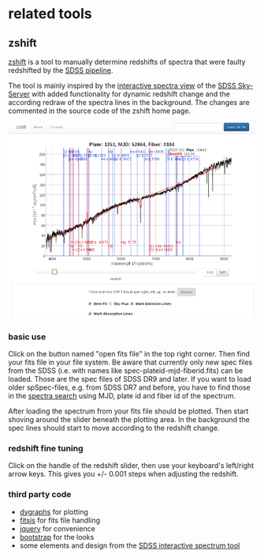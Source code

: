 # related tools

## zshift
[zshift](https://aspect-ui.de/zshift/) is a tool to manually determine redshifts of spectra that were faulty redshifted by the [SDSS pipeline](http://www.sdss.org/dr12/spectro/pipeline/).

The tool is mainly inspired by the [interactive spectra view](http://dr12.sdss3.org/spectrumDetail?plateid=1251&mjd=52964&fiber=194) of the [SDSS Sky-Server](http://skyserver.sdss.org/dr12/en/home.aspx) with added functionality for dynamic redshift change and the according redraw of the spectra lines in the background. The changes are commented in the source code of the zshift home page.

![zshift screenshot](img/screenshot_zshift.png)


### basic use
Click on the button named "open fits file" in the top right corner. Then find your fits file in your file system. Be aware that currently only new spec files from the SDSS (i.e. with names like spec-plateid-mjd-fiberid.fits) can be loaded. Those are the spec files of SDSS DR9 and later. If you want to load older spSpec-files, e.g. from SDSS DR7 and before, you have to find those in the [spectra search](http://dr12.sdss3.org/basicSpectra) using MJD, plate id and fiber id of the spectrum.

After loading the spectrum from your fits file should be plotted. Then start shoving around the slider beneath the plotting area. In the background the spec lines should start to move according to the redshift change.

### redshift fine tuning
Click on the handle of the redshift slider, then use your keyboard's left/right arrow keys. This gives you +/- 0.001 steps when adjusting the redshift.

### third party code
* [dygraphs](http://dygraphs.com) for plotting
* [fitsjs](https://github.com/astrojs/fitsjs/) for fits file handling
* [jquery](http://jquery.com/) for convenience
* [bootstrap](http://getbootstrap.com) for the looks
* some elements and design from the [SDSS interactive spectrum tool](http://dr12.sdss3.org/spectrumDetail?plateid=1251&mjd=52964&fiber=194) 
